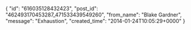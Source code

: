  {
   "id": "616035128432423",
   "post_id": "462493170453287_471533439549260",
   "from_name": "Blake Gardner",
   "message": "Exhaustion",
   "created_time": "2014-01-24T10:05:29+0000"
 }
